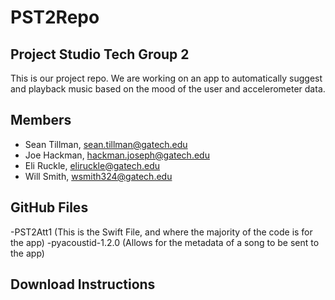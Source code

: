# PST2Repo

## Project Studio Tech Group 2
This is our project repo. We are working 
on an app to automatically suggest and 
playback music based on the mood of the user and accelerometer data. 

## Members
- Sean Tillman, sean.tillman@gatech.edu
- Joe Hackman, hackman.joseph@gatech.edu
- Eli Ruckle, eliruckle@gatech.edu
- Will Smith, wsmith324@gatech.edu

## GitHub Files
-PST2Att1 (This is the Swift File, and where the majority of the code is for the app)
-pyacoustid-1.2.0 (Allows for the metadata of a song to be sent to the app)

## Download Instructions




